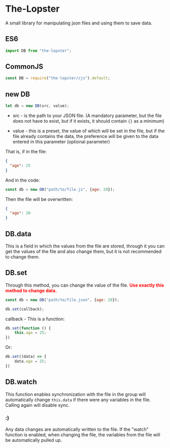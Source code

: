# The-Lopster

A small library for manipulating json files and using them to save data.

## ES6

```js
import DB from "the-lopster";
```

## CommonJS

```js
const DB = require("the-lopster/cjs").default;
```

## new DB

```js
let db = new DB(src, value);
```

- src - is the path to your JSON file. (A mandatory parameter, but the file does not have to exist, but if it exists, it
  should contain
  `{}` as a minimum)

- value - this is a preset, the value of which will be set in the file, but if the file already contains the data, the
  preference will be given to the data entered in this parameter (optional parameter)

That is, if in the file:

```json
{
  "age": 25
}
```

And in the code:

```js
const db = new DB("path/to/file.js", {age: 20});
```

Then the file will be overwritten:

```json
{
  "age": 20
}
```

## DB.data

This is a field in which the values from the file are stored, through it you can get the values of the file and also
change them, but it is not recommended to change them.

## DB.set

Through this method, you can change the value of the file. <strong style="color: red">Use exactly this method to change
data.</strong>

```js
const db = new DB("path/to/file.json", {age: 20});

db.set(callback);
```

callback - This is a function:

```js
db.set(function () {
	this.age = 25;
})
```

Or:

```js
db.set((data) => {
	data.age = 25;
})
```

## DB.watch

This function enables synchronization with the file in the group will automatically change `this.data` if there were any
variables in the file. Calling again will disable sync.

### :)

Any data changes are automatically written to the file. If the "watch" function is enabled, when changing the file, the
variables from the file will be automatically pulled up.